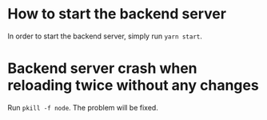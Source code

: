 # How to start the backend server

In order to start the backend server, simply run `yarn start`.

# Backend server crash when reloading twice without any changes

Run `pkill -f node`. The problem will be fixed.